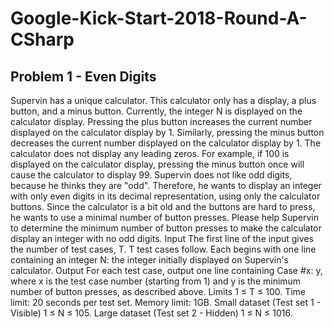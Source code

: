 # Google-Kick-Start-2018-Round-A-CSharp

## Problem 1 - Even Digits
Supervin has a unique calculator. This calculator only has a display, a plus button, and a minus button. Currently, the integer N is displayed on the calculator display.
Pressing the plus button increases the current number displayed on the calculator display by 1. Similarly, pressing the minus button decreases the current number displayed on the calculator display by 1. The calculator does not display any leading zeros. For example, if 100 is displayed on the calculator display, pressing the minus button once will cause the calculator to display 99.
Supervin does not like odd digits, because he thinks they are "odd". Therefore, he wants to display an integer with only even digits in its decimal representation, using only the calculator buttons. Since the calculator is a bit old and the buttons are hard to press, he wants to use a minimal number of button presses.
Please help Supervin to determine the minimum number of button presses to make the calculator display an integer with no odd digits.
Input
The first line of the input gives the number of test cases, T. T test cases follow. Each begins with one line containing an integer N: the integer initially displayed on Supervin's calculator.
Output
For each test case, output one line containing Case #x: y, where x is the test case number (starting from 1) and y is the minimum number of button presses, as described above.
Limits
1 ≤ T ≤ 100.
Time limit: 20 seconds per test set.
Memory limit: 1GB.
Small dataset (Test set 1 - Visible)
1 ≤ N ≤ 105.
Large dataset (Test set 2 - Hidden)
1 ≤ N ≤ 1016.
